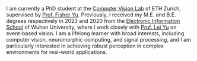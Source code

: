 <span class='anchor' id='about-me'></span>
<!-- I am a master student working closely with [Prof. Lei Yu](https://dvs-whu.cn/) at Wuhan University. Prior to this, I received my B.E. degree from the [Electronic Information School](http://eis.whu.edu.cn/index.shtml) of Wuhan University in 2020. I am a lifelong learner with broad interests, including computer vision, neuromorphic computing, and signal processing, and I am particularly interested in utilizing multi-modal data for robust perception in real-world environments. -->


I am currently a PhD student at the [Computer Vision Lab](https://vision.ee.ethz.ch/) of ETH Zurich, supervised by [Prof. Fisher Yu](https://www.yf.io/). Previously, I received my M.E. and B.E. degrees respectively in 2023 and 2020 from the [Electronic Information School](http://eis.whu.edu.cn/index.shtml) of Wuhan University, where I work closely with [Prof. Lei Yu](https://dvs-whu.cn/) on event-based vision. I am a lifelong learner with broad interests, including computer vision, neuromorphic computing, and signal processing, and I am particularly interested in achieving robust perception in complex environments for real-world applications. 


<!-- 
My research interets include computer vision, event-based vision, and neuromorphic computing. I am particularly interested in utilizing multi-modal data for robust perception in real-world environments. -->